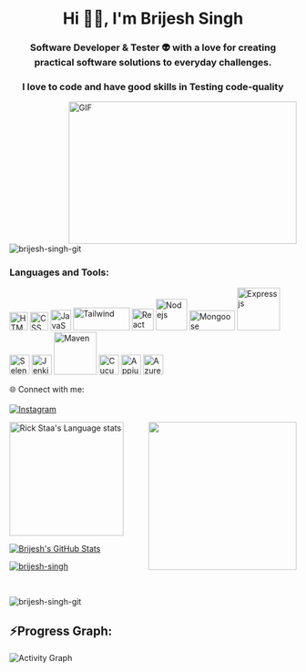 <h1 align="center">Hi 👋🏻, I'm Brijesh Singh </h1>
<h3 align="center">Software Developer & Tester 👽 with a love for creating practical software solutions to everyday challenges.</h3>
<h3 align="center">I love to code and have good skills in Testing code-quality </h3> 



<img align="right" height="250" width="400" alt="GIF" src="https://miro.medium.com/max/1360/1*IRGHmiGsa16stedQvIaZfw.gif" />
<p align="left"> <img src="https://komarev.com/ghpvc/?username=brijesh-singh-git&label=Profile%20views&color=0e75b6&style=flat" alt="brijesh-singh-git" /> </p>

<!-- <h3 align="left">Connect with me:</h3>
<p align="left">
<a href="www.linkedin.com/in/brijesh-singh-atinfosys/" target="blank"><img align="center" src= "https://cdn.svgporn.com/logos/linkedin.svg" alt="https://www.linkedin.com/in/brijesh-singh-atinfosys/" height="30" width="40" /></a>
</p> -->

<h3 align="left">Languages and Tools:</h3>
<p >
    <img src="https://cdn.svgporn.com/logos/html-5.svg" title="HTML" width="32" /> <img src="https://cdn.svgporn.com/logos/css-3.svg" title="CSS" width="32" />  
    <img src="https://cdn.svgporn.com/logos/javascript.svg" title="JavaScript" width="36" /> <img src="https://cdn.svgporn.com/logos/tailwindcss.svg" title="Tailwind" width="99" height="40"> <img src="https://cdn.svgporn.com/logos/react.svg" title="React" width="38" />
    <img src="https://cdn.svgporn.com/logos/nodejs.svg" title="Nodejs" width="55" /> <img src="https://cdn.svgporn.com/logos/mongodb.svg" title="Mongoose" width="80" height="35" />
    <img src="https://cdn.svgporn.com/logos/express.svg" title="Expressjs" width="75" /> <img src="https://cdn.svgporn.com/logos/selenium.svg" title="Selenium" width="35" /> <img src="https://cdn.svgporn.com/logos/jenkins.svg" title="Jenkins" width="35" /> <img src="https://cdn.svgporn.com/logos/maven.svg" title="Maven" width="75" /> <img src="https://cdn.svgporn.com/logos/cucumber.svg" title="Cucumber" width="35" /> <img src="https://cdn.svgporn.com/logos/appium.svg" title="Appium" width="35" /> <img src="https://www.vectorlogo.zone/logos/microsoft_azure/microsoft_azure-icon.svg" title="Azure" width="35" />
</p>


🌐 Connect with me:<br><br>
[![Instagram](https://img.shields.io/badge/Instagram-%23E4405F.svg?logo=Instagram&logoColor=white)](https://www.instagram.com/singh._.brijesh/?igshid=ZDdkNTZiNTM%3D) 
 

<img align='right' src="https://media.giphy.com/media/M9gbBd9nbDrOTu1Mqx/giphy.gif" width="260">


<!-- ![](https://github-readme-stats.vercel.app/api/top-langs/?username=brijesh-singh-git&theme=light&hide_border=false&include_all_commits=true&count_private=true&layout=compact) -->

<a href="https://github.com/brijesh-singh-git/github-readme-stats#gh-light-mode-only">
<img height=200 src="https://github-readme-stats-git-masterrstaa-rickstaa.vercel.app/api/top-langs/?username=brijesh-singh-git&layout=compact&langs_count=10&hide_border=false&role=owner,collaborator&theme=default#gh-light-mode-only" alt="Rick Staa's Language stats" />
</a>

[![Brijesh's GitHub Stats](https://github-readme-stats.vercel.app/api?username=brijesh-singh-git&show_icons=true)](https://github.com/brijesh-singh-git)

<p align="left"> <a href="https://github.com/ryo-ma/github-profile-trophy"><img src="https://github-profile-trophy.vercel.app/?username=brijesh-singh-git" alt="brijesh-singh" /></a> </p> 
<br>
<!-- <p>&nbsp;<img align="center" src="https://github-readme-stats.vercel.app/api?username=brijesh-singh-git&show_icons=true&locale=en" alt="brijesh-singh-git" /></p> -->


<p><img align="center" src="https://github-readme-streak-stats.herokuapp.com/?user=brijesh-singh-git&" alt="brijesh-singh-git" /></p> 

<h2 align="left">⚡Progress Graph:</h2>
  <a><img alt="Activity Graph" src="https://github-readme-activity-graph.cyclic.app/graph?username=brijesh-singh-git&theme=react-dark&hide_border=true" /></a>


<br/>



